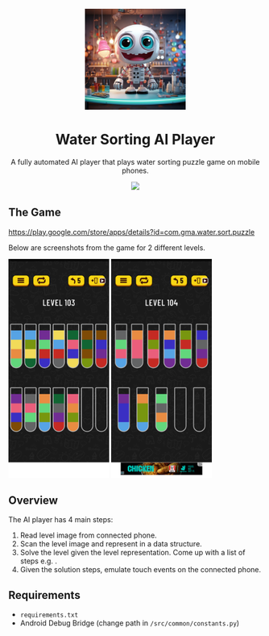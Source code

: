 <div align="center">
<br/>
<img src="docs/poster-water-sorting.png" alt="drawing" width="200"/>

# Water Sorting AI Player

<p>A fully automated AI player that plays water sorting puzzle game on mobile phones.</p>

<a href="https://youtu.be/qre8b8_nPd0?feature=shared">
    <img src="https://www.logo.wine/a/logo/YouTube/YouTube-Icon-Full-Color-Logo.wine.svg" width="50">
</a>

</div>

## The Game

https://play.google.com/store/apps/details?id=com.gma.water.sort.puzzle

Below are screenshots from the game for 2 different levels. 

<img src="docs/level_103_original.png" alt="drawing" width="200"/>
<img src="docs/level_104_original.png" alt="drawing" width="200"/>

## Overview

The AI player has 4 main steps:

1. Read level image from connected phone.
2. Scan the level image and represent in a data structure.
3. Solve the level given the level representation. Come up with a list of steps e.g. <Move tube X to tube Y>.
4. Given the solution steps, emulate touch events on the connected phone.

## Requirements

- `requirements.txt`
- Android Debug Bridge (change path in `/src/common/constants.py`)
